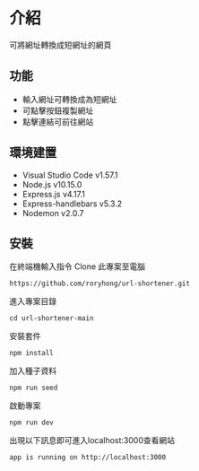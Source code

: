 # 介紹
可將網址轉換成短網址的網頁

## 功能
- 輸入網址可轉換成為短網址
- 可點擊按鈕複製網址
- 點擊連結可前往網站

## 環境建置
- Visual Studio Code v1.57.1
- Node.js v10.15.0
- Express.js v4.17.1
- Express-handlebars v5.3.2
- Nodemon v2.0.7

## 安裝
在終端機輸入指令 Clone 此專案至電腦

    https://github.com/roryhong/url-shortener.git

進入專案目錄

    cd url-shortener-main

安裝套件

    npm install

加入種子資料

    npm run seed

啟動專案

    npm run dev

出現以下訊息即可進入localhost:3000查看網站

    app is running on http://localhost:3000

    
